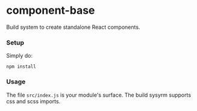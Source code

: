 # component-base

Build system to create standalone React components.

### Setup

Simply do:

```shell
npm install
```

### Usage

The file `src/index.js` is your module's surface. The build sysyrm supports css and scss imports.
